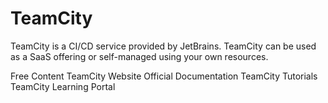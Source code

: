 # TeamCity

TeamCity is a CI/CD service provided by JetBrains. TeamCity can be used as a SaaS offering or self-managed using your own resources.

<ResourceGroupTitle>Free Content</ResourceGroupTitle>
<BadgeLink badgeText='Official Website' colorScheme='blue' href='https://www.jetbrains.com/teamcity/'>TeamCity Website</BadgeLink>
<BadgeLink badgeText='Official Documentation' colorScheme='blue' href='https://www.jetbrains.com/help/teamcity/teamcity-documentation.html'>Official Documentation</BadgeLink>
<BadgeLink badgeText='Tutorials' colorScheme='blue' href='https://www.jetbrains.com/teamcity/tutorials/'>TeamCity Tutorials</BadgeLink>
<BadgeLink badgeText='Learning Portal' colorScheme='blue' href='https://www.jetbrains.com/teamcity/learn/'>TeamCity Learning Portal</BadgeLink>
